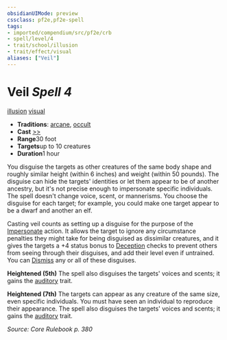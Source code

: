 ```yaml
---
obsidianUIMode: preview
cssclass: pf2e,pf2e-spell
tags:
- imported/compendium/src/pf2e/crb
- spell/level/4
- trait/school/illusion
- trait/effect/visual
aliases: ["Veil"]
---
```

# Veil *Spell 4*   
[illusion](illusion.md)  [visual](visual.md)  

- **Traditions**: [arcane](arcane.md), [occult](occult.md)
- **Cast** [>>](chapter-9-playing-the-game.md#Actions "Two-Action") 
- **Range**30 foot
- **Targets**up to 10 creatures
- **Duration**1 hour

You disguise the targets as other creatures of the same body shape and roughly similar height (within 6 inches) and weight (within 50 pounds). The disguise can hide the targets' identities or let them appear to be of another ancestry, but it's not precise enough to impersonate specific individuals. The spell doesn't change voice, scent, or mannerisms. You choose the disguise for each target; for example, you could make one target appear to be a dwarf and another an elf.

Casting veil counts as setting up a disguise for the purpose of the [Impersonate](impersonate.md) action. It allows the target to ignore any circumstance penalties they might take for being disguised as dissimilar creatures, and it gives the targets a +4 status bonus to [Deception](../skills.md#Deception) checks to prevent others from seeing through their disguises, and add their level even if untrained. You can [Dismiss](dismiss.md) any or all of these disguises.

**Heightened (5th)** The spell also disguises the targets' voices and scents; it gains the [auditory](auditory.md) trait.

**Heightened (7th)** The targets can appear as any creature of the same size, even specific individuals. You must have seen an individual to reproduce their appearance. The spell also disguises the targets' voices and scents; it gains the [auditory](auditory.md) trait.

*Source: Core Rulebook p. 380*